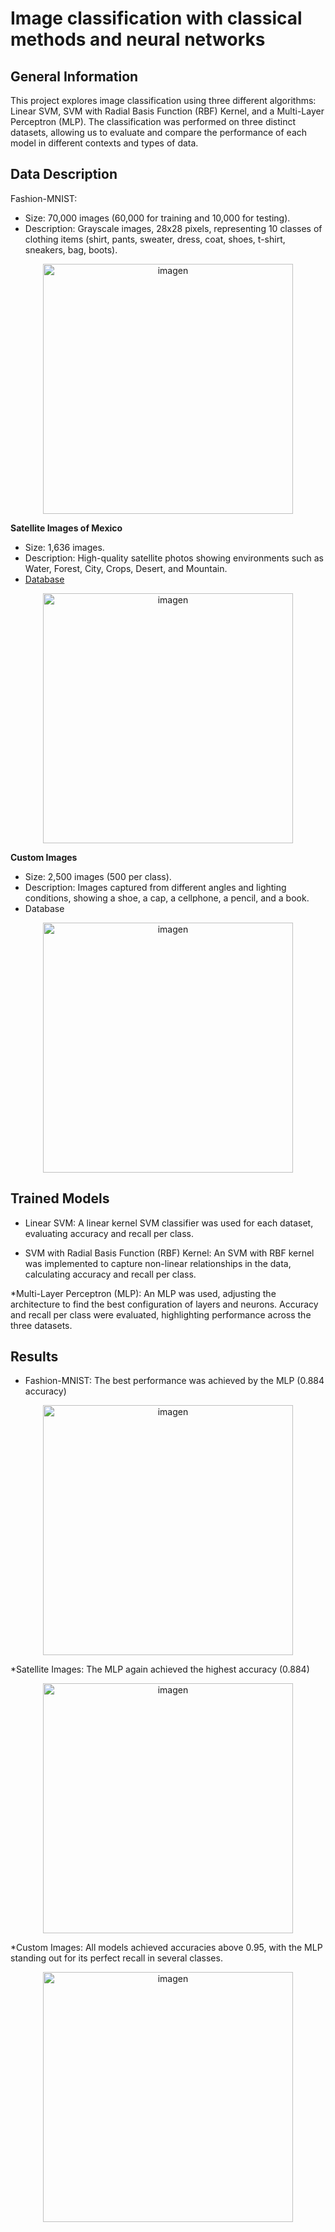 # Image classification with classical methods and neural networks
## General Information
This project explores image classification using three different algorithms: Linear SVM, SVM with Radial Basis Function (RBF) Kernel, and a Multi-Layer Perceptron (MLP). The classification was performed on three distinct datasets, allowing us to evaluate and compare the performance of each model in different contexts and types of data.

## Data Description 
Fashion-MNIST:
* Size: 70,000 images (60,000 for training and 10,000 for testing).
* Description: Grayscale images, 28x28 pixels, representing 10 classes of clothing items (shirt, pants, sweater, dress, coat, shoes, t-shirt, sneakers, bag, boots).
<p align="center">
  <img src="https://github.com/user-attachments/assets/f801ae74-6ee1-4a98-aac2-e505870d0db4" alt="imagen" width="400">
</p>



**Satellite Images of Mexico**
* Size: 1,636 images.
* Description: High-quality satellite photos showing environments such as Water, Forest, City, Crops, Desert, and Mountain.
* [Database](https://drive.google.com/drive/folders/1yGcbQ6B4GoTHrbmBPHRFVF1dMFafQrpN?usp=sharing) 
<p align="center">
  <img src="https://github.com/user-attachments/assets/154c0dd6-7cc9-415d-a874-cdf7d1d93952" alt="imagen" width="400">
</p>



**Custom Images**
* Size: 2,500 images (500 per class).
* Description: Images captured from different angles and lighting conditions, showing a shoe, a cap, a cellphone, a pencil, and a book.
* Database
<p align="center">
  <img src="https://github.com/user-attachments/assets/034ae7ba-14ab-4c45-b3ba-87d16ada8db5" alt="imagen" width="400">
</p>

## Trained Models

* Linear SVM: A linear kernel SVM classifier was used for each dataset, evaluating accuracy and recall per class.

* SVM with Radial Basis Function (RBF) Kernel: An SVM with RBF kernel was implemented to capture non-linear relationships in the data, calculating accuracy and recall per class.

*Multi-Layer Perceptron (MLP): An MLP was used, adjusting the architecture to find the best configuration of layers and neurons. Accuracy and recall per class were evaluated, highlighting performance across the three datasets.

## Results

* Fashion-MNIST: The best performance was achieved by the MLP (0.884 accuracy)
<p align="center">
  <img src="https://github.com/user-attachments/assets/27d52aa8-b340-4e7a-a628-c3dbe1675cd6" alt="imagen" width="400">
</p>


*Satellite Images: The MLP again achieved the highest accuracy (0.884)
<p align="center">
  <img src="https://github.com/user-attachments/assets/05900a1e-1559-4147-9414-9fd2d3539ba5" alt="imagen" width="400">
</p>



*Custom Images: All models achieved accuracies above 0.95, with the MLP standing out for its perfect recall in several classes.
<p align="center">
  <img src="https://github.com/user-attachments/assets/d00a4ceb-59a9-4cda-b1bf-82db7ff440b3" alt="imagen" width="400">
</p>
      
